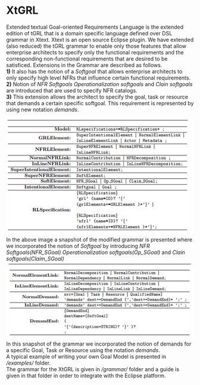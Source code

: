 # XtGRL
Extended textual Goal-oriented Requirements Language is the extended edition of tGRL that is a domain specific language defined over DSL grammar in Xtext. Xtext is an open source Eclipse plugin. We have extended (also reduced) the tGRL grammar to enable only those features that allow enterprise architects to specify only the functional requirements and the corresponding non-functional requirements that are desired to be satisficed.
Extensions in the Grammar are described as follows.\
**1)** It also has the notion of a *_Softgoal_* that allows enterprise architects to only specify high level NFRs that
influence certain functional requirements.\
**2)** Notion of *_NFR Softgoals_* *_Operationalization softgoals_* and *_Clain softgoals_* are introduced that are used to specify NFR catalogs.\
**3)** This extension allows the architect to specify the goal, task or resource that demands a certain specific softgoal. This requirement is represented by using new notation *_demands_*.

   ![](https://github.com/GRL2APK/XtGRL/blob/master/images/img1.PNG)\
In the above image a snapshot of the modified grammar is presented where we incorporated the notion of *_Softgoal_* by introducing  *_NFR Softgoals_(NFR_SGoal)* *_Operationalization softgoals_(Op_SGoal)* and *_Clain softgoals_(Claim_SGoal)*
   ![](https://github.com/GRL2APK/XtGRL/blob/master/images/img2.PNG)\
In this snapshot of the grammar we incorporated the notion of demands for a specific Goal, Task or Resource using the notation *_demands_*.\
A typical example of writing your own Goal Model is presented in *_/examples/_* folder.\
The grammar for the XtGRL is given in *_/grammar/_* folder and a guide is given in that folder in order to integrate with the Eclipse platform.
   
      
